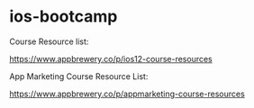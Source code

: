 # ios-bootcamp

Course Resource list:

https://www.appbrewery.co/p/ios12-course-resources

App Marketing Course Resource List:

https://www.appbrewery.co/p/appmarketing-course-resources
